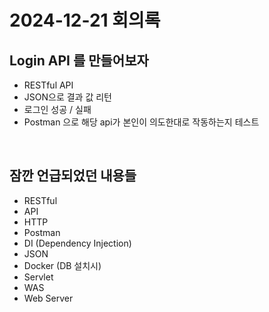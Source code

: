 # 2024-12-21 회의록

## Login API 를 만들어보자
  - RESTful API
  - JSON으로 결과 값 리턴
  - 로그인 성공 / 실패
  - Postman 으로 해당 api가 본인이 의도한대로 작동하는지 테스트 
<br>

## 잠깐 언급되었던 내용들
  - RESTful 
  - API
  - HTTP
  - Postman
  - DI (Dependency Injection)
  - JSON
  - Docker (DB 설치시)
  - Servlet
  - WAS
  - Web Server